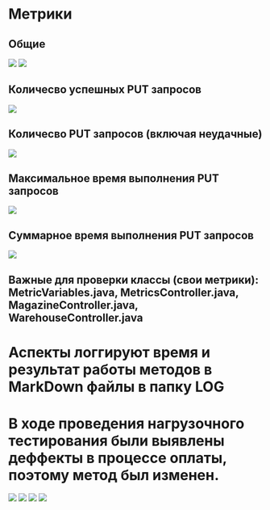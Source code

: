 # Метрики
## Общие
![](MetricsScreenshoots/Basic1.png)
![](MetricsScreenshoots/Basic2.png)
## Количесво успешных PUT запросов
![](MetricsScreenshoots/put.png)
## Количесво PUT запросов (включая неудачные)
![](MetricsScreenshoots/put_try.png)
## Максимальное время выполнения PUT запросов
![](MetricsScreenshoots/time_max.png)
## Суммарное время выполнения PUT запросов
![](MetricsScreenshoots/time_sum.png)
## Важные для проверки классы (свои метрики): MetricVariables.java, MetricsController.java, MagazineController.java, WarehouseController.java

# Аспекты логгируют время и результат работы методов в MarkDown файлы в папку LOG
# В ходе проведения нагрузочного тестирования были выявлены деффекты в процессе оплаты, поэтому метод был изменен. 
![](Screenshot_2.png)
![](Screenshot_1.png)
![](Screenshot_3.png)
![](Screenshot_4.png)
